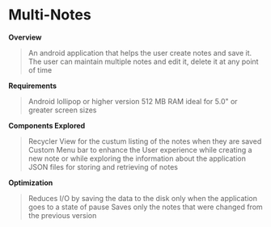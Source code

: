 Multi-Notes
===========

**Overview**
> An android application that helps the user create notes and save it. The user can maintain multiple notes and edit it, delete it at any point of time

**Requirements**
> Android lollipop or higher version
> 512 MB RAM
> ideal for 5.0" or greater screen sizes

**Components Explored**
> Recycler View for the custum listing of the notes when they are saved
> Custom Menu bar to enhance the User experience while creating a new note or while exploring the information about the application
> JSON files for storing and retrieving of notes

**Optimization**
> Reduces I/O by saving the data to the disk only when the application goes to a state of pause
> Saves only the notes that were changed from the previous version
